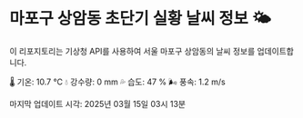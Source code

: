 
# 마포구 상암동 초단기 실황 날씨 정보 🌤️

이 리포지토리는 기상청 API를 사용하여 서울 마포구 상암동의 날씨 정보를 업데이트합니다. 

🌡️ 기온: 10.7 ℃
💧 강수량: 0 mm
💦 습도: 47 %
🌬️ 풍속: 1.2 m/s

마지막 업데이트 시각: 2025년 03월 15일 03시 13분    

